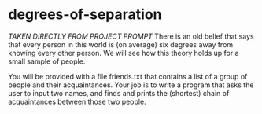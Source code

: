 # degrees-of-separation
*TAKEN DIRECTLY FROM PROJECT PROMPT* 
There is an old belief that says that every person in this world is (on average) six degrees away from knowing every other person. We will see how this theory holds up for a small sample of people.

You will be provided with a file friends.txt that contains a list of a group of people and their acquaintances.  Your job is to write a program that asks the user to input two names, and finds and prints the (shortest) chain of acquaintances between those two people. 
